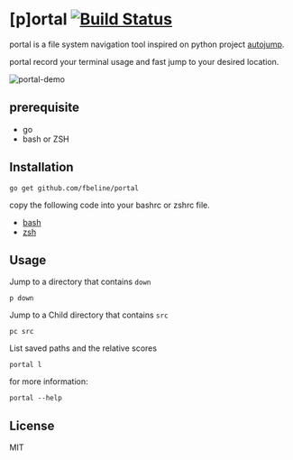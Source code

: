 # [p]ortal [![Build Status](https://travis-ci.org/fbeline/portal.svg?branch=master)](https://travis-ci.org/fbeline/portal)

portal is a file system navigation tool inspired on python project [autojump](https://github.com/wting/autojump).

portal record your terminal usage and fast jump to your desired location.

![portal-demo](https://user-images.githubusercontent.com/5730881/36635707-9abe098e-1998-11e8-970c-983e22e3289d.gif)

## prerequisite

- go
- bash or ZSH

## Installation

```
go get github.com/fbeline/portal
```
copy the following code into your bashrc or zshrc file.

- [bash](portal.sh)
- [zsh](portal.zsh)

## Usage

Jump to a directory that contains `down`

```
p down
```

Jump to a Child directory that contains `src`

```
pc src
```

List saved paths and the relative scores

```
portal l
```

for more information:

```
portal --help
```

## License
MIT

